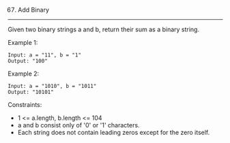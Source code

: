 67. Add Binary
---
Given two binary strings a and b, return their sum as a binary string.

 

Example 1:
```
Input: a = "11", b = "1"
Output: "100"
```
Example 2:
```
Input: a = "1010", b = "1011"
Output: "10101"
```

Constraints:

- 1 <= a.length, b.length <= 104
- a and b consist only of '0' or '1' characters.
- Each string does not contain leading zeros except for the zero itself.